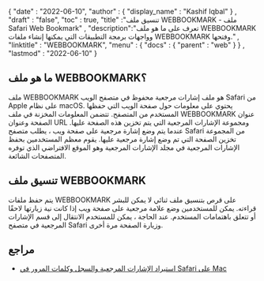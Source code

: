 {
  "date" : "2022-06-10",
  "author" : {
    "display_name" : "Kashif Iqbal"
} ,
  "draft" : "false",
  "toc" : true,
  "title" :"تنسيق ملف WEBBOOKMARK - ملف Safari Web Bookmark" ,
  "description":"تعرف على ما هو ملف WEBBOOKMARK وواجهات برمجة التطبيقات التي يمكنها إنشاء ملفات WEBBOOKMARK وفتحها." ,
  "linktitle" : "WEBBOOKMARK",
  "menu" : {
    "docs" : {
      "parent" : "web"
}
} ,
  "lastmod" : "2022-06-10"
}

## ما هو ملف WEBBOOKMARK؟

ملف WEBBOOKMARK هو ملف إشارات مرجعية محفوظ في متصفح الويب Safari من Apple على نظام macOS. يحتوي على معلومات حول صفحة الويب التي حفظها المستخدم من المتصفح. تتضمن المعلومات المخزنة في ملف WEBBOOKMARK عنوان الصفحة وعنوان URL ومجموعة الإشارات المرجعية التي يتم تخزين هذه الصفحة عليها. عندما يتم وضع إشارة مرجعية على صفحة ويب ، يطلب متصفح Safari من المجموعة تخزين الصفحة التي تم وضع إشارة مرجعية عليها. يقوم معظم المستخدمين بحفظ الإشارات المرجعية في مجلد الإشارات المرجعية وهو الموقع الافتراضي الذي توفره المتصفحات الشائعة.

## تنسيق ملف WEBBOOKMARK

يتم حفظ ملفات WEBBOOKMARK على قرص بتنسيق ملف ثنائي لا يمكن للبشر قراءته. يمكن للمستخدمين وضع علامة مرجعية على صفحة ويب إذا كانت نية زيارتها لاحقًا أو تتعلق باهتمامات المستخدم. عند الحاجة ، يمكن للمستخدم الانتقال إلى قسم الإشارات المرجعية في متصفح Safari وزيارة الصفحة مرة أخرى.

## مراجع

* [استيراد الإشارات المرجعية والسجل وكلمات المرور في Safari على Mac](https://support.apple.com/en-mn/guide/safari/ibrw1015/mac)

